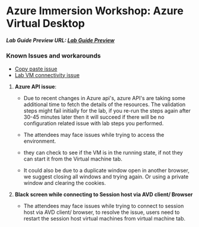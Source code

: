 # Azure Immersion Workshop: Azure Virtual Desktop

##### Lab Guide Preview URL: [Lab Guide Preview](https://experience.cloudlabs.ai/#/labguidepreview/b60c6102-41f1-44c2-a3ce-716ee0f41e03)

### Known Issues and workarounds
- [Copy paste issue](https://docs.cloudlabs.ai/Learner/Troubleshooting/CopyPaste)
- [Lab VM connectivity issue](https://docs.cloudlabs.ai/Learner/Troubleshooting/RDP)

1. **Azure API issue**: 

    - Due to recent changes in Azure api's, azure API's are taking some additional time to fetch the details of the resources. The validation steps might fail initially for the lab, if you re-run the steps again after 30-45 minutes later then it will succeed if there will be no configuration related issue with lab steps you performed.

    - The attendees may face issues while trying to access the environment.
    - they can check to see if the VM is in the running state, if not they can start it from the Virtual machine tab. 
    - It could also be due to a duplicate window open in another browser, we suggest closing all windows and trying again. Or using a private window and clearing the cookies.  

2. **Black screen while connecting to Session host via AVD client/ Browser**
     - The attendees may face issues while trying to connect to session host via AVD client/ browser, to resolve the issue, users need to restart the session host virtual machines from virtual machine tab.
